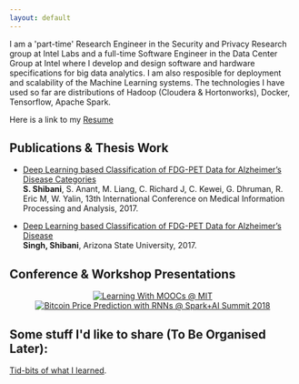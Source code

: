 ```yaml
---
layout: default
---
```


I am a 'part-time' Research Engineer in the Security and Privacy Research group at Intel Labs and a full-time Software Engineer in the Data Center Group at Intel where I develop and design software and hardware specifications for big data analytics. I am also resposible for deployment and scalability of the Machine Learning systems. The technologies I have used so far are distributions of Hadoop (Cloudera & Hortonworks), Docker, Tensorflow, Apache Spark.

Here is a link to my <a href="Resume_Nov19.pdf">Resume</a>

## Publications & Thesis Work

* [Deep Learning based Classification of FDG-PET Data for Alzheimer’s Disease Categories](https://scholar.google.com/scholar?oi=bibs&cluster=3882555616215632182&btnI=1&hl=en)  
  **S. Shibani**, S. Anant, M. Liang, C. Richard J, C. Kewei, G. Dhruman, R. Eric M, W. Yalin, 13th International Conference on Medical Information Processing and Analysis, 2017.

* [Deep Learning based Classification of FDG-PET Data for Alzheimer’s Disease](https://repository.asu.edu/attachments/186430/content/Singh_asu_0010N_16846.pdf)  
  **Singh, Shibani**, Arizona State University, 2017.
  
## Conference & Workshop Presentations

<div align="center">
  <a href="https://youtu.be/0J5N_dLESTs?t=668" target="_blank"><img src="https://img.youtube.com/vi/0J5N_dLESTs/0.jpg" alt="Learning With MOOCs @ MIT"></a>
</div>

<div align="center">
  <a href="https://www.youtube.com/watch?v=ofJCb62OkgI" target="_blank"><img src="https://img.youtube.com/vi/ofJCb62OkgI/0.jpg" alt="Bitcoin Price Prediction with RNNs @ Spark+AI Summit 2018"></a>
</div>

## Some stuff I'd like to share (To Be Organised Later):
[Tid-bits of what I learned](./another-page.html).

